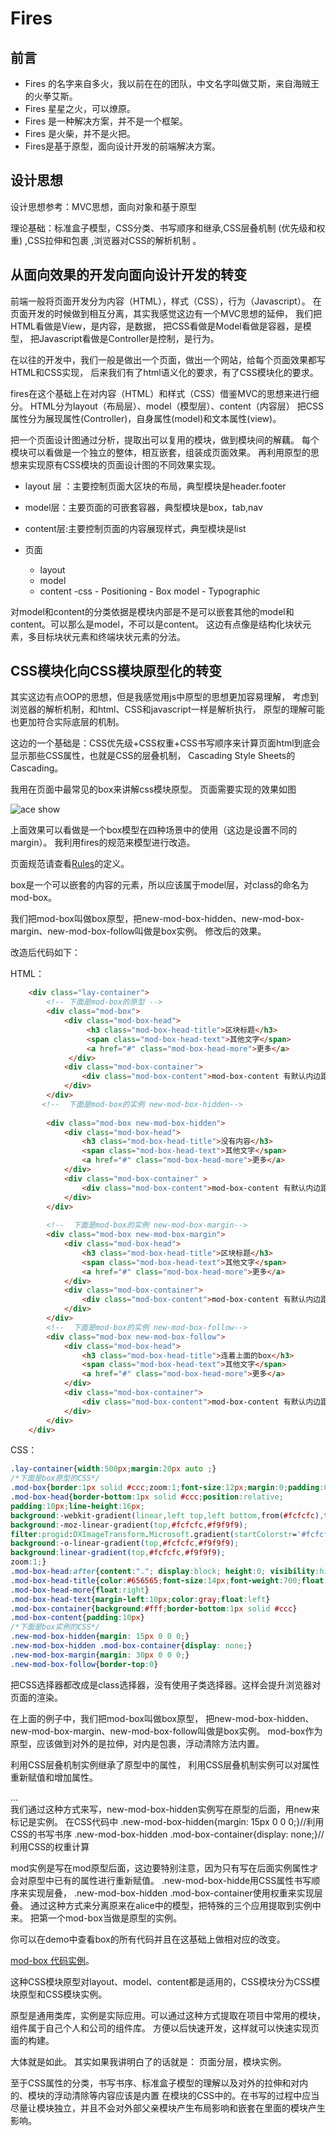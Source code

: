 # Fires
## 前言
- Fires 的名字来自多火，我以前在在的团队，中文名字叫做艾斯，来自海贼王的火拳艾斯。
- Fires 星星之火，可以燎原。
- Fires 是一种解决方案，并不是一个框架。
- Fires 是火柴，并不是火把。
- Fires是基于原型，面向设计开发的前端解决方案。


## 设计思想

设计思想参考：MVC思想，面向对象和基于原型

理论基础：标准盒子模型，CSS分类、书写顺序和继承,CSS层叠机制 (优先级和权重) ,CSS拉伸和包裹 ,浏览器对CSS的解析机制 。

## 从面向效果的开发向面向设计开发的转变

前端一般将页面开发分为内容（HTML），样式（CSS），行为（Javascript）。
在页面开发的时候做到相互分离，其实我感觉这边有一个MVC思想的延伸，
我们把HTML看做是View，是内容，是数据，
把CSS看做是Model看做是容器，是模型，
把Javascript看做是Controller是控制，是行为。

在以往的开发中，我们一般是做出一个页面，做出一个网站，给每个页面效果都写HTML和CSS实现，
后来我们有了html语义化的要求，有了CSS模块化的要求。

fires在这个基础上在对内容（HTML）和样式（CSS）借鉴MVC的思想来进行细分。
HTML分为layout（布局层）、model（模型层）、content（内容层）
把CSS属性分为展现属性(Controller)，自身属性(model)和文本属性(view)。

把一个页面设计图通过分析，提取出可以复用的模块，做到模块间的解藕。
每个模块可以看做是一个独立的整体，相互嵌套，组装成页面效果。
再利用原型的思想来实现原有CSS模块的页面设计图的不同效果实现。

- layout 层 ：主要控制页面大区块的布局，典型模块是header.footer
- model层：主要页面的可嵌套容器，典型模块是box，tab,nav
- content层:主要控制页面的内容展现样式，典型模块是list

- 页面
    - layout
    - model
    - content
    	-css
    		- Positioning
			- Box model
			- Typographic

对model和content的分类依据是模块内部是不是可以嵌套其他的model和content。可以那么是model，不可以是content。
这边有点像是结构化块状元素，多目标块状元素和终端块状元素的分法。



## CSS模块化向CSS模块原型化的转变

其实这边有点OOP的思想，但是我感觉用js中原型的思想更加容易理解，
考虑到浏览器的解析机制，和html、CSS和javascript一样是解析执行，
原型的理解可能也更加符合实际底层的机制。

这边的一个基础是：CSS优先级+CSS权重+CSS书写顺序来计算页面html到底会显示那些CSS属性，也就是CSS的层叠机制，
Cascading Style Sheets的Cascading。

我用在页面中最常见的box来讲解css模块原型。
页面需要实现的效果如图

![ace show](images/box.png "show")

上面效果可以看做是一个box模型在四种场景中的使用（这边是设置不同的margin）。
我利用fires的规范来模型进行改造。

页面规范请查看[Rules](Rules.md)的定义。

box是一个可以嵌套的内容的元素，所以应该属于model层，对class的命名为mod-box。

我们把mod-box叫做box原型，把new-mod-box-hidden、new-mod-box-margin、new-mod-box-follow叫做是box实例。
修改后的效果。

改造后代码如下：

HTML：
```html
    <div class="lay-container">
        <!-- 下面是mod-box的原型 -->
        <div class="mod-box">
            <div class="mod-box-head">
                 <h3 class="mod-box-head-title">区块标题</h3>
                 <span class="mod-box-head-text">其他文字</span>
                 <a href="#" class="mod-box-head-more">更多</a>
             </div>
            <div class="mod-box-container">
                <div class="mod-box-content">mod-box-content 有默认内边距</div>
            </div>
        </div>
       <!--  下面是mod-box的实例 new-mod-box-hidden-->
        
        <div class="mod-box new-mod-box-hidden">
            <div class="mod-box-head">
                <h3 class="mod-box-head-title">没有内容</h3>
                <span class="mod-box-head-text">其他文字</span>
                <a href="#" class="mod-box-head-more">更多</a>
            </div>
            <div class="mod-box-container" >
                <div class="mod-box-content">mod-box-content 有默认内边距</div>
            </div>
        </div>
        
        <!--  下面是mod-box的实例 new-mod-box-margin-->
        <div class="mod-box new-mod-box-margin">
            <div class="mod-box-head">
                <h3 class="mod-box-head-title">区块标题</h3>
                <span class="mod-box-head-text">其他文字</span>
                <a href="#" class="mod-box-head-more">更多</a>
            </div>
            <div class="mod-box-container">
                <div class="mod-box-content">mod-box-content 有默认内边距</div>
            </div>
        </div>
        <!--  下面是mod-box的实例 new-mod-box-follow-->
        <div class="mod-box new-mod-box-follow">
            <div class="mod-box-head">
                <h3 class="mod-box-head-title">连着上面的box</h3>
                <span class="mod-box-head-text">其他文字</span>
                <a href="#" class="mod-box-head-more">更多</a>
            </div>
            <div class="mod-box-container">
                <div class="mod-box-content">mod-box-content 有默认内边距</div>
            </div>
        </div>
    </div>
```


CSS：
```CSS
.lay-container{width:500px;margin:20px auto ;}
/*下面是box原型的CSS*/
.mod-box{border:1px solid #ccc;zoom:1;font-size:12px;margin:0;padding:0;border-bottom:0;}
.mod-box-head{border-bottom:1px solid #ccc;position:relative;
padding:10px;line-height:16px;
background:-webkit-gradient(linear,left top,left bottom,from(#fcfcfc),to(#f9f9f9));
background:-moz-linear-gradient(top,#fcfcfc,#f9f9f9);
filter:progid:DXImageTransform.Microsoft.gradient(startColorstr='#fcfcfc', endColorstr='#f9f9f9');
background:-o-linear-gradient(top,#fcfcfc,#f9f9f9);
background:linear-gradient(top,#fcfcfc,#f9f9f9);
zoom:1;}
.mod-box-head:after{content:"."; display:block; height:0; visibility:hidden; clear:both; }
.mod-box-head-title{color:#656565;font-size:14px;font-weight:700;float:left;display:inline;margin:0;padding:0}
.mod-box-head-more{float:right}
.mod-box-head-text{margin-left:10px;color:gray;float:left}
.mod-box-container{background:#fff;border-bottom:1px solid #ccc}
.mod-box-content{padding:10px}
/*下面是box实例的CSS*/
.new-mod-box-hidden{margin: 15px 0 0 0;}
.new-mod-box-hidden .mod-box-container{display: none;}
.new-mod-box-margin{margin: 30px 0 0 0;}
.new-mod-box-follow{border-top:0}
```
把CSS选择器都改成是class选择器，没有使用子类选择器。这样会提升浏览器对页面的渲染。

在上面的例子中，我们把mod-box叫做box原型，
把new-mod-box-hidden、new-mod-box-margin、new-mod-box-follow叫做是box实例。
mod-box作为原型，应该做到对外的是拉伸，对内是包裹，浮动清除方法内置。

利用CSS层叠机制实例继承了原型中的属性，
利用CSS层叠机制实例可以对属性重新赋值和增加属性。

<div class="mod-box new-mod-box-hidden">...</div>
我们通过这种方式来写，new-mod-box-hidden实例写在原型的后面，用new来标记是实例。
在CSS代码中
.new-mod-box-hidden{margin: 15px 0 0 0;}//利用CSS的书写书序
.new-mod-box-hidden .mod-box-container{display: none;}//利用CSS的权重计算

mod实例是写在mod原型后面，这边要特别注意，因为只有写在后面实例属性才会对原型中已有的属性进行重新赋值。
.new-mod-box-hidde用CSS属性书写顺序来实现层叠，
.new-mod-box-hidden .mod-box-container使用权重来实现层叠。
通过这种方式来分离原来在alice中的模型，把特殊的三个应用提取到实例中来。
把第一个mod-box当做是原型的实例。

你可以在demo中查看box的所有代码并且在这基础上做相对应的改变。

 [mod-box 代码实例](demo/ACE_modal_V_1.0/mod-box)。

这种CSS模块原型对layout、model、content都是适用的，CSS模块分为CSS模块原型和CSS模块实例。

原型是通用类库，实例是实际应用。可以通过这种方式提取在项目中常用的模块，组件属于自己个人和公司的组件库。
方便以后快速开发，这样就可以快速实现页面的构建。 

大体就是如此。
其实如果我讲明白了的话就是：
页面分层，模块实例。

至于CSS属性的分类，书写书序、标准盒子模型的理解以及对外的拉伸和对内的、模块的浮动清除等内容应该是内置
在模块的CSS中的。在书写的过程中应当尽量让模块独立，并且不会对外部父亲模块产生布局影响和嵌套在里面的模块产生影响。








